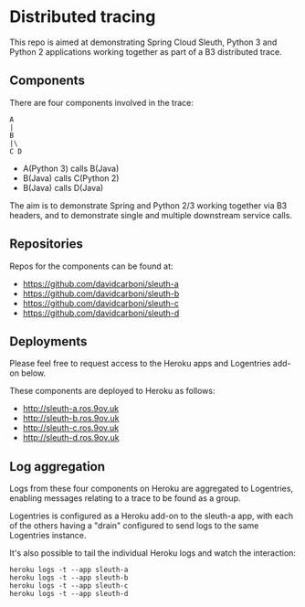 # Distributed tracing

This repo is aimed at demonstrating Spring Cloud Sleuth, Python 3 and Python 2 applications working together as part of a B3 distributed trace. 

## Components

There are four components involved in the trace:

    A
    |
    B
    |\
    C D

 * A(Python 3) calls B(Java)
 * B(Java) calls C(Python 2)
 * B(Java) calls D(Java)

The aim is to demonstrate Spring and Python 2/3 working together via B3 headers, and to demonstrate single and multiple downstream service calls.

## Repositories

Repos for the components can be found at:

 * https://github.com/davidcarboni/sleuth-a
 * https://github.com/davidcarboni/sleuth-b
 * https://github.com/davidcarboni/sleuth-c
 * https://github.com/davidcarboni/sleuth-d

## Deployments

Please feel free to request access to the Heroku apps and Logentries add-on below.

These components are deployed to Heroku as follows:

 * http://sleuth-a.ros.9ov.uk
 * http://sleuth-b.ros.9ov.uk
 * http://sleuth-c.ros.9ov.uk
 * http://sleuth-d.ros.9ov.uk

## Log aggregation

Logs from these four components on Heroku are aggregated to Logentries, enabling messages relating to a trace to be found as a group.

Logentries is configured as a Heroku add-on to the sleuth-a app, with each of the others having a "drain" configured to send logs to the same Logentries instance.

It's also possible to tail the individual Heroku logs and watch the interaction:

    heroku logs -t --app sleuth-a
    heroku logs -t --app sleuth-b
    heroku logs -t --app sleuth-c
    heroku logs -t --app sleuth-d


